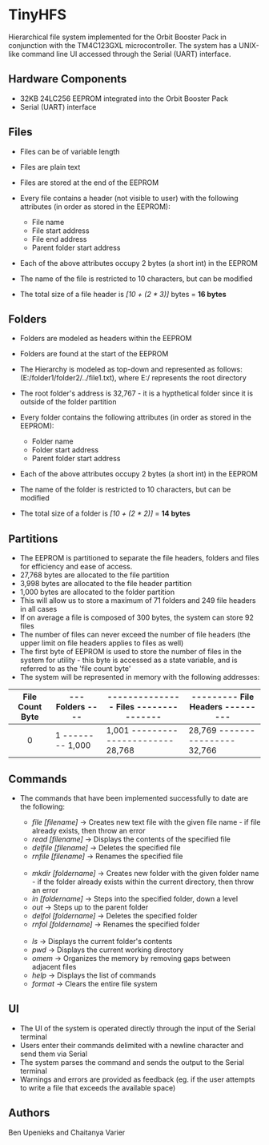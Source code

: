 # TinyHFS
Hierarchical file system implemented for the Orbit Booster Pack in conjunction with the TM4C123GXL microcontroller. The system has a UNIX-like command line UI accessed through the Serial (UART) interface. 

## Hardware Components

* 32KB 24LC256 EEPROM integrated into the Orbit Booster Pack
* Serial (UART) interface

## Files

* Files can be of variable length
* Files are plain text
* Files are stored at the end of the EEPROM
* Every file contains a header (not visible to user) with the following attributes (in order as stored in the EEPROM):

   * File name
   * File start address
   * File end address
   * Parent folder start address

* Each of the above attributes occupy 2 bytes (a short int) in the EEPROM
* The name of the file is restricted to 10 characters, but can be modified
* The total size of a file header is <i>[10 + (2 * 3)]</i> bytes = <b>16 bytes</b>

## Folders

* Folders are modeled as headers within the EEPROM
* Folders are found at the start of the EEPROM
* The Hierarchy is modeled as top-down and represented as follows: (E:/folder1/folder2/../file1.txt), where E:/ represents the root directory
* The root folder's address is 32,767 - it is a hypthetical folder since it is outside of the folder partition
* Every folder contains the following attributes (in order as stored in the EEPROM):

  * Folder name
  * Folder start address
  * Parent folder start address

* Each of the above attributes occupy 2 bytes (a short int) in the EEPROM
* The name of the folder is restricted to 10 characters, but can be modified
* The total size of a folder is <i>[10 + (2 * 2)]</i> = <b>14 bytes</b>

## Partitions

* The EEPROM is partitioned to separate the file headers, folders and files for efficiency and ease of access.
* 27,768 bytes are allocated to the file partition 
* 3,998 bytes are allocated to the file header partition
* 1,000 bytes are allocated to the folder partition
* This will allow us to store a maximum of 71 folders and 249 file headers in all cases
* If on average a file is composed of 300 bytes, the system can store 92 files
* The number of files can never exceed the number of file headers (the upper limit on file headers applies to files as well)
* The first byte of EEPROM is used to store the number of files in the system for utility - this byte is accessed as a state variable, and is referred to as the 'file count byte'
* The system will be represented in memory with the following addresses:

 File Count Byte| --- Folders ---- | --------------- Files --------------- | --------- File Headers ---------
 :-------------:| ---------------- | ------------------------------------- | -------------------------------- 
        0       | 1 -------- 1,000 | 1,001 ---------------------- 28,768 | 28,769 ---------------- 32,766 

## Commands

* The commands that have been implemented successfully to date are the following:

  * <i>file [filename]</i>    -> Creates new text file with the given file name - if file already exists, then throw an error
  * <i>read [filename]</i>    -> Displays the contents of the specified file
  * <i>delfile [filename]</i> -> Deletes the specified file
  * <i>rnfile [filename]</i>  -> Renames the specified file <br><br>
  * <i>mkdir [foldername]</i>  -> Creates new folder with the given folder name - if the folder already exists within the current directory, then throw an error
  * <i>in [foldername]</i>     -> Steps into the specified folder, down a level
  * <i>out</i>                 -> Steps up to the parent folder
  * <i>delfol [foldername]</i> -> Deletes the specified folder
  * <i>rnfol [foldername]</i>  -> Renames the specified folder <br><br>
  * <i>ls</i>     -> Displays the current folder's contents
  * <i>pwd</i>    -> Displays the current working directory
  * <i>omem</i>   -> Organizes the memory by removing gaps between adjacent files
  * <i>help</i>   -> Displays the list of commands
  * <i>format</i> -> Clears the entire file system

## UI

* The UI of the system is operated directly through the input of the Serial terminal
* Users enter their commands delimited with a newline character and send them via Serial
* The system parses the command and sends the output to the Serial terminal
* Warnings and errors are provided as feedback (eg. if the user attempts to write a file that exceeds the available space)

## Authors

Ben Upenieks and Chaitanya Varier
